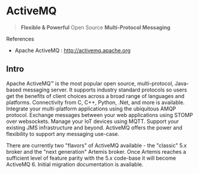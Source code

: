 # ActiveMQ

> **Flexible & Powerful** Open Source **Multi-Protocol Messaging**

References

- Apache ActiveMQ : http://activemq.apache.org

## Intro

Apache ActiveMQ™ is the most popular open source, multi-protocol, Java-based messaging server. It supports industry standard protocols so users get the benefits of client choices across a broad range of languages and platforms. Connectivity from C, C++, Python, .Net, and more is available. Integrate your multi-platform applications using the ubiquitous AMQP protocol. Exchange messages between your web applications using STOMP over websockets. Manage your IoT devices using MQTT. Support your existing JMS infrastructure and beyond. ActiveMQ offers the power and flexibility to support any messaging use-case.

There are currently two "flavors" of ActiveMQ available - the "classic" 5.x broker and the "next generation" Artemis broker. Once Artemis reaches a sufficient level of feature parity with the 5.x code-base it will become ActiveMQ 6. Initial migration documentation is available.
